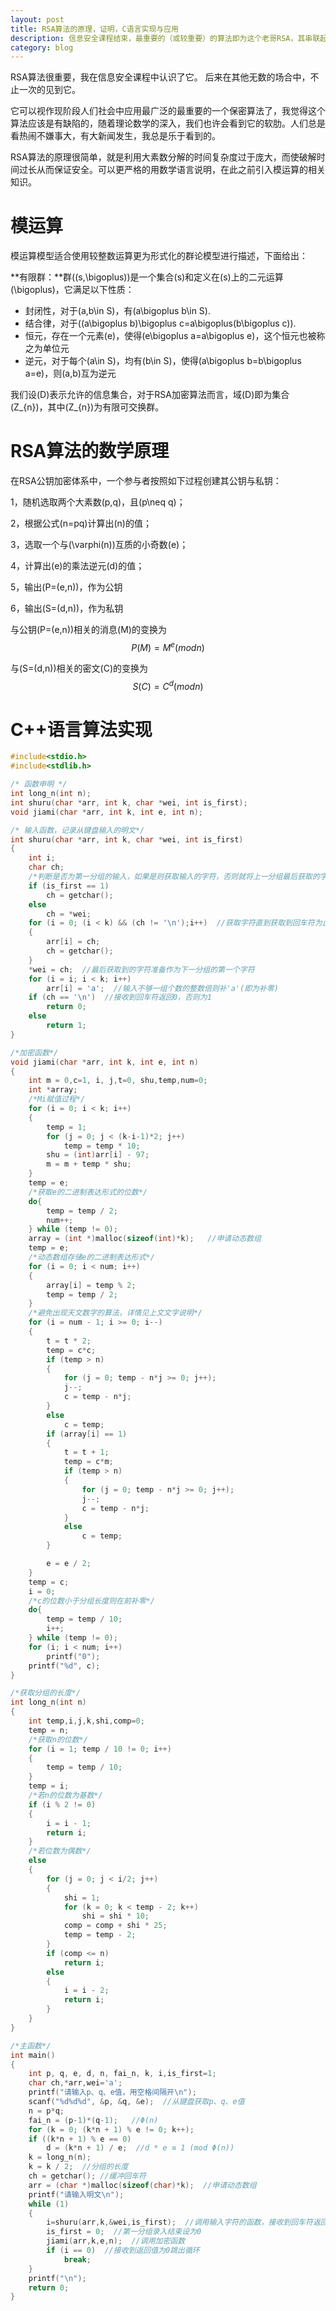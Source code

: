 ```yaml
---
layout: post
title: RSA算法的原理，证明，C语言实现与应用
description: 信息安全课程结束，最重要的（或较重要）的算法即为这个老哥RSA，其串联起许多数学知识，实现起来非常有意思，可以写文，以作纪念。
category: blog
---
```


RSA算法很重要，我在信息安全课程中认识了它。
后来在其他无数的场合中，不止一次的见到它。

它可以视作现阶段人们社会中应用最广泛的最重要的一个保密算法了，我觉得这个算法应该是有缺陷的，随着理论数学的深入，我们也许会看到它的软肋。人们总是看热闹不嫌事大，有大新闻发生，我总是乐于看到的。

RSA算法的原理很简单，就是利用大素数分解的时间复杂度过于庞大，而使破解时间过长从而保证安全。可以更严格的用数学语言说明，在此之前引入模运算的相关知识。


模运算
====

模运算模型适合使用较整数运算更为形式化的群论模型进行描述，下面给出：

**有限群：**群\((s,\bigoplus)\)是一个集合\(s\)和定义在\(s\)上的二元运算\(\bigoplus\)，它满足以下性质：

* 封闭性，对于\(a,b\in S\)，有\(a\bigoplus b\in S\).
* 结合律，对于\((a\bigoplus b)\bigoplus c=a\bigoplus(b\bigoplus c)\).
* 恒元，存在一个元素\(e\)，使得\(e\bigoplus a=a\bigoplus e\)，这个恒元也被称之为单位元
* 逆元，对于每个\(a\in S\)，均有\(b\in S\)，使得\(a\bigoplus b=b\bigoplus a=e\)，则\(a,b\)互为逆元

我们设\(D\)表示允许的信息集合，对于RSA加密算法而言，域\(D\)即为集合\(Z_{n}\)，其中\(Z_{n}\)为有限可交换群。

RSA算法的数学原理
===
在RSA公钥加密体系中，一个参与者按照如下过程创建其公钥与私钥：

1，随机选取两个大素数\(p,q\)，且\(p\neq q\)；

2，根据公式\(n=pq\)计算出\(n\)的值；

3，选取一个与\(\varphi(n)\)互质的小奇数\(e\)；

4，计算出\(e\)的乘法逆元\(d\)的值；

5，输出\(P=(e,n)\)，作为公钥

6，输出\(S=(d,n)\)，作为私钥

与公钥\(P=(e,n)\)相关的消息\(M\)的变换为
$$
P(M)=M^e(mod n)
$$

与\(S=(d,n)\)相关的密文\(C\)的变换为
$$
S(C)=C^d(mod n)
$$

C++语言算法实现
===
```c++
#include<stdio.h>
#include<stdlib.h>

/* 函数申明 */
int long_n(int n);
int shuru(char *arr, int k, char *wei, int is_first);
void jiami(char *arr, int k, int e, int n);

/* 输入函数，记录从键盘输入的明文*/
int shuru(char *arr, int k, char *wei, int is_first)
{
	int i;
	char ch;
	/*判断是否为第一分组的输入，如果是则获取输入的字符，否则就将上一分组最后获取的字符作为这一分组的第一个字符*/
	if (is_first == 1)
		ch = getchar();
	else
		ch = *wei;
	for (i = 0; (i < k) && (ch != '\n');i++)  //获取字符直到获取到回车符为止
	{
		arr[i] = ch;
		ch = getchar();
	}
	*wei = ch;  //最后获取到的字符准备作为下一分组的第一个字符
	for (i = i; i < k; i++)
		arr[i] = 'a';  //输入不够一组个数的整数倍则补'a'(即为补零)
	if (ch == '\n')  //接收到回车符返回0，否则为1
		return 0;
	else
		return 1;
}

/*加密函数*/
void jiami(char *arr, int k, int e, int n)
{
	int m = 0,c=1, i, j,t=0, shu,temp,num=0;
	int *array;
	/*Mi赋值过程*/
	for (i = 0; i < k; i++)
	{
		temp = 1;
		for (j = 0; j < (k-i-1)*2; j++)
			temp = temp * 10;
		shu = (int)arr[i] - 97;
		m = m + temp * shu;
	}
	temp = e;
	/*获取e的二进制表达形式的位数*/
	do{
		temp = temp / 2;
		num++;
	} while (temp != 0);
	array = (int *)malloc(sizeof(int)*k);   //申请动态数组
	temp = e;
	/*动态数组存储e的二进制表达形式*/
	for (i = 0; i < num; i++)
	{
		array[i] = temp % 2;
		temp = temp / 2;
	}
	/*避免出现天文数字的算法，详情见上文文字说明*/
	for (i = num - 1; i >= 0; i--)
	{
		t = t * 2;
		temp = c*c;
		if (temp > n)
		{
			for (j = 0; temp - n*j >= 0; j++);
			j--;
			c = temp - n*j;
		}
		else
			c = temp;
		if (array[i] == 1)
		{
			t = t + 1;
			temp = c*m;
			if (temp > n)
			{
				for (j = 0; temp - n*j >= 0; j++);
				j--;
				c = temp - n*j;
			}
			else
				c = temp;
		}

		e = e / 2;
	}
	temp = c;
	i = 0;
	/*c的位数小于分组长度则在前补零*/
	do{
		temp = temp / 10;
		i++;
	} while (temp != 0);
	for (i; i < num; i++)
		printf("0");
	printf("%d", c);
}

/*获取分组的长度*/
int long_n(int n)
{
	int temp,i,j,k,shi,comp=0;
	temp = n;
	/*获取n的位数*/
	for (i = 1; temp / 10 != 0; i++)
	{
		temp = temp / 10;
	}
	temp = i;
	/*若n的位数为基数*/
	if (i % 2 != 0)
	{
		i = i - 1;
		return i;
	}
	/*若位数为偶数*/
	else
	{
		for (j = 0; j < i/2; j++)
		{
			shi = 1;
			for (k = 0; k < temp - 2; k++)
				shi = shi * 10;
			comp = comp + shi * 25;
			temp = temp - 2;
		}
		if (comp <= n)
			return i;
		else
		{
			i = i - 2;
			return i;
		}
	}
}

/*主函数*/
int main()
{
	int p, q, e, d, n, fai_n, k, i,is_first=1;
	char ch,*arr,wei='a';
	printf("请输入p、q、e值，用空格间隔开\n");
	scanf("%d%d%d", &p, &q, &e);  //从键盘获取p、q、e值
	n = p*q;
	fai_n = (p-1)*(q-1);   //Φ(n)
	for (k = 0; (k*n + 1) % e != 0; k++);
	if ((k*n + 1) % e == 0)
		d = (k*n + 1) / e;  //d * e ≡ 1 (mod Φ(n))
	k = long_n(n);
	k = k / 2;  //分组的长度
	ch = getchar(); //缓冲回车符
	arr = (char *)malloc(sizeof(char)*k);  //申请动态数组
	printf("请输入明文\n");
    while (1)
	{
		i=shuru(arr,k,&wei,is_first);  //调用输入字符的函数，接收到回车符返回0，否则为1
		is_first = 0;  //第一分组录入结束设为0
		jiami(arr,k,e,n);  //调用加密函数
		if (i == 0)  //接收到返回值为0跳出循环
			break;
	}
	printf("\n");
	return 0;
}

```
<script type="text/javascript"
   src="http://cdn.mathjax.org/mathjax/latest/MathJax.js?config=TeX-AMS-MML_HTMLorMML">
</script>
